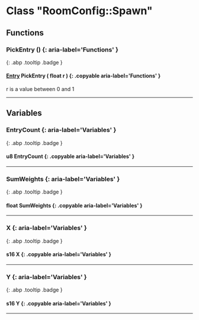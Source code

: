 # Class "RoomConfig::Spawn"
## Functions
### PickEntry () {: aria-label='Functions' }
[ ](#){: .abp .tooltip .badge }
#### [Entry](../RoomConfig_Entry) PickEntry ( float r ) {: .copyable aria-label='Functions' }
r is a value between 0 and 1 
___ 
## Variables
### EntryCount {: aria-label='Variables' }
[ ](#){: .abp .tooltip .badge }
#### u8 EntryCount  {: .copyable aria-label='Variables' }

___ 
### SumWeights {: aria-label='Variables' }
[ ](#){: .abp .tooltip .badge }
#### float SumWeights  {: .copyable aria-label='Variables' }

___ 
### X {: aria-label='Variables' }
[ ](#){: .abp .tooltip .badge }
#### s16 X  {: .copyable aria-label='Variables' }

___ 
### Y {: aria-label='Variables' }
[ ](#){: .abp .tooltip .badge }
#### s16 Y  {: .copyable aria-label='Variables' }

___ 
